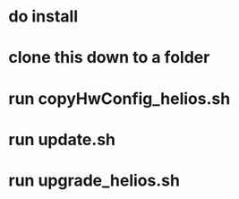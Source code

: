 # do install
# clone this down to a folder
# run copyHwConfig_helios.sh
# run update.sh
# run upgrade_helios.sh
